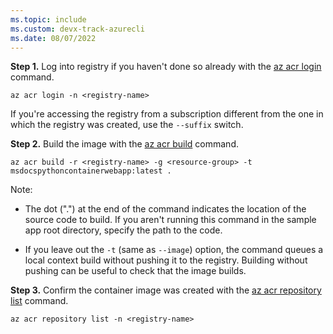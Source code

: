 ```yaml
---
ms.topic: include
ms.custom: devx-track-azurecli
ms.date: 08/07/2022
---
```



**Step 1.** Log into registry if you haven't done so already with the [az acr login](/cli/azure/acr#az-acr-login) command.

```azurecli
az acr login -n <registry-name>
```

If you're accessing the registry from a subscription different from the one in which the registry was created, use the `--suffix` switch.

**Step 2.** Build the image with the [az acr build](/cli/azure/acr#az-acr-build) command.

```azurecli
az acr build -r <registry-name> -g <resource-group> -t msdocspythoncontainerwebapp:latest .
```

Note:

* The dot (".") at the end of the command indicates the location of the source code to build. If you aren't running this command in the sample app root directory, specify the path to the code.

* If you leave out the `-t` (same as `--image`) option, the command queues a local context build without pushing it to the registry. Building without pushing can be useful to check that the image builds.

**Step 3.** Confirm the container image was created with the [az acr repository list](/cli/azure/acr/repository#az-acr-repository-list) command.

```azurecli
az acr repository list -n <registry-name>
```
